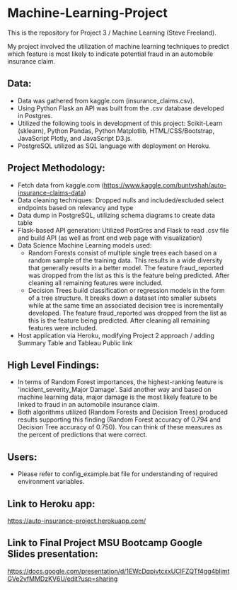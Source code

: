 # Machine-Learning-Project

This is the repository for Project 3 / Machine Learning (Steve Freeland).

My project involved the utilization of machine learning techniques to predict which feature is most likely to indicate potential fraud in an automobile insurance claim. 

## Data:

- Data was gathered from kaggle.com (insurance_claims.csv).
- Using Python Flask an API was built from the .csv database developed in Postgres.
- Utilized the following tools in development of this project: Scikit-Learn (sklearn), Python Pandas, Python Matplotlib, HTML/CSS/Bootstrap, JavaScript Plotly, and JavaScript D3.js.
- PostgreSQL utilized as SQL language with deployment on Heroku.

## Project Methodology:

- Fetch data from kaggle.com (https://www.kaggle.com/buntyshah/auto-insurance-claims-data)
- Data cleaning techniques: Dropped nulls and included/excluded select endpoints based on relevancy and type
- Data dump in PostgreSQL, utilizing schema diagrams to create data table
- Flask-based API generation: Utilized PostGres and Flask to read .csv file and build API (as well as front end web page with visualization)
- Data Science Machine Learning models used:
     - Random Forests consist of multiple single trees each based on a random sample of the training data. This results in a wide diversity that generally results in a better model. The feature fraud_reported was dropped from the list as this is the feature being predicted. After cleaning all remaining features were included.
     - Decision Trees build classification or regression models in the form of a tree structure. It breaks down a dataset into smaller subsets while at the same time an associated decision tree is incrementally developed. The feature fraud_reported was dropped from the list as this is the feature being predicted. After cleaning all remaining features were included.
- Host application via Heroku, modifying Project 2 approach / adding Summary Table and Tableau Public link

## High Level Findings:

- In terms of Random Forest importances, the highest-ranking feature is 'incident_severity_Major Damage'. Said another way and based on machine learning data, major damage is the most likely feature to be linked to fraud in an automobile insurance claim.
- Both algorithms utilized (Random Forests and Decision Trees) produced results supporting this finding (Random Forest accuracy of 0.794 and Decision Tree accuracy of 0.750). You can think of these measures as the percent of predictions that were correct.

## Users:	

- Please refer to config_example.bat file for understanding of required environment variables.

## Link to Heroku app:
https://auto-insurance-project.herokuapp.com/  

## Link to Final Project MSU Bootcamp Google Slides presentation:
https://docs.google.com/presentation/d/1EWcDqpivtcxxUCIFZQTf4gg4bIjmtGVe2vfMMDzKV6U/edit?usp=sharing
